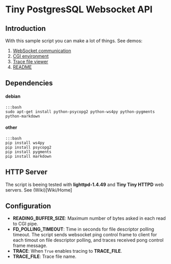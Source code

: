 # Tiny PostgresSQL Websocket API

## Introduction
With this sample script you can make a lot of things. See demos:

1. [WebSocket communication](https://ralac.openchain.pt/local/app/api/tinypgwebapi.cgi?wstest)
2. [CGI environment](https://ralac.openchain.pt/local/app/api/tinypgwebapi.cgi?print_env)
2. [Trace file viewer](https://ralac.openchain.pt/local/app/api/tinypgwebapi.cgi?trace_viewer)
3. [README](https://ralac.openchain.pt/local/app/api/tinypgwebapi.cgi?readme)

## Dependencies
#### debian
```
:::bash
sudo apt-get install python-psycopg2 python-ws4py python-pygments python-markdown
```

#### other
```
:::bash
pip install ws4py
pip install psycopg2
pip install pygments
pip install markdown
```

## HTTP Server
The script is beeing tested with **lighttpd-1.4.49** and **Tiny Tiny HTTPD** web servers. See (Wiki)[Wiki/Home]
## Configuration

- **READING_BUFFER_SIZE**: Maximum number of bytes asked in each read to CGI pipe.
- **FD_POLLING_TIMEOUT**: Time in seconds for file descriptor polling timeout. The script sends websocket ping control frame to client for each timout on file descriptor polling, and traces received pong control frame message.
- **TRACE**: When `True` enables tracing to **TRACE_FILE**.
- **TRACE_FILE**: Trace file name.
